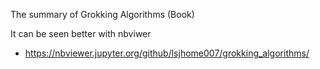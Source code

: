 The summary of Grokking Algorithms (Book)

It can be seen better with nbviwer
- https://nbviewer.jupyter.org/github/lsjhome007/grokking_algorithms/ 
